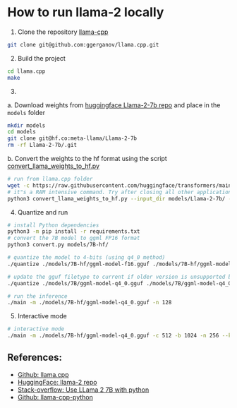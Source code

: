 # How to run llama-2 locally

1. Clone the repository [llama-cpp](https://github.com/ggerganov/llama.cpp)
```bash
git clone git@github.com:ggerganov/llama.cpp.git 
```
2. Build the project
```bash
cd llama.cpp
make
```
3. 
a. Download weights from [huggingface Llama-2-7b repo](https://huggingface.co/meta-llama/Llama-2-7b) and place in the `models` folder
```bash
mkdir models
cd models
git clone git@hf.co:meta-llama/Llama-2-7b 
rm -rf Llama-2-7b/.git
```
b. Convert the weights to the hf format using the script [convert_llama_weights_to_hf.py](https://github.com/huggingface/transformers/blob/main/src/transformers/models/llama/convert_llama_weights_to_hf.py)
```bash
# run from llama.cpp folder
wget -c https://raw.githubusercontent.com/huggingface/transformers/main/src/transformers/models/llama/convert_llama_weights_to_hf.py
# it"s a RAM intensive command. Try after closing all other applications if it"s killed due to memory error
python3 convert_llama_weights_to_hf.py --input_dir models/Llama-2-7b/ --model_size 7B --output_dir models/7B-hf
```
4. Quantize and run
```bash
# install Python dependencies
python3 -m pip install -r requirements.txt
# convert the 7B model to ggml FP16 format
python3 convert.py models/7B-hf/

# quantize the model to 4-bits (using q4_0 method)
./quantize ./models/7B-hf/ggml-model-f16.gguf ./models/7B-hf/ggml-model-q4_0.gguf q4_0

# update the gguf filetype to current if older version is unsupported by another application
./quantize ./models/7B/ggml-model-q4_0.gguf ./models/7B/ggml-model-q4_0-v2.gguf COPY

# run the inference
./main -m ./models/7B-hf/ggml-model-q4_0.gguf -n 128

```
5. Interactive mode
```bash
# interactive mode
./main -m ./models/7B-hf/ggml-model-q4_0.gguf -c 512 -b 1024 -n 256 --keep 48     --repeat_penalty 1.0 --color -i     -r "User:" -f prompts/chat-with-bob.txt
```

## References:
- [Github: llama.cpp](https://github.com/ggerganov/llama.cpp)
- [HuggingFace: llama-2 repo](https://huggingface.co/meta-llama/Llama-2-7b)
- [Stack-overflow: Use LLama 2 7B with python](https://stackoverflow.com/a/76967510/2893777)
- [Github: llama-cpp-python](https://github.com/abetlen/llama-cpp-python)

